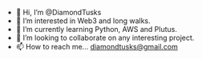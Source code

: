 - 👋 Hi, I’m @DiamondTusks
- 👀 I’m interested in Web3 and long walks.
- 🌱 I’m currently learning Python, AWS and Plutus.
- 💞️ I’m looking to collaborate on any interesting project.
- 📫 How to reach me... diamondtusks@gmail.com

<!---
DiamondTusks/DiamondTusks is a ✨ special ✨ repository because its `README.md` (this file) appears on your GitHub profile.
You can click the Preview link to take a look at your changes.
--->
